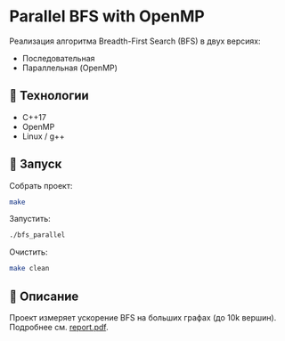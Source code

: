 # Parallel BFS with OpenMP
Реализация алгоритма Breadth-First Search (BFS) в двух версиях:
- Последовательная
- Параллельная (OpenMP)

## 📌 Технологии
- C++17
- OpenMP
- Linux / g++

## 🚀 Запуск
Собрать проект:
```bash
make
```
Запустить:
```bash
./bfs_parallel
```
Очистить:
```bash
make clean
```

## 📄 Описание
Проект измеряет ускорение BFS на больших графах (до 10k вершин).
Подробнее см. [report.pdf](report.pdf).

